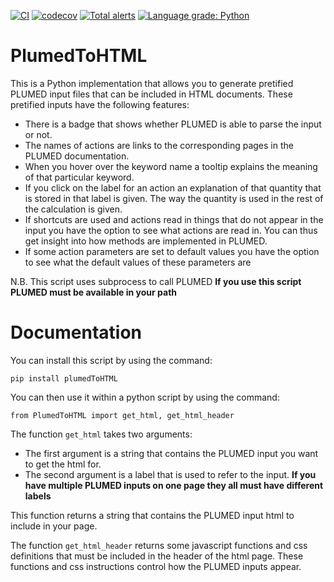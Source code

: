 [![CI](https://github.com/plumed/PlumedToHTML/actions/workflows/main.yml/badge.svg)](https://github.com/plumed/PlumedToHTML/actions/workflows/main.yml)
[![codecov](https://codecov.io/gh/plumed/PlumedToHTML/branch/main/graph/badge.svg?token=ODA9N9MEGP)](https://codecov.io/gh/plumed/PlumedToHTML)
[![Total alerts](https://img.shields.io/lgtm/alerts/g/plumed/PlumedToHTML.svg?logo=lgtm&logoWidth=18)](https://lgtm.com/projects/g/plumed/PlumedToHTML/alerts/)
[![Language grade: Python](https://img.shields.io/lgtm/grade/python/g/plumed/PlumedToHTML.svg?logo=lgtm&logoWidth=18)](https://lgtm.com/projects/g/plumed/PlumedToHTML/context:python)

# PlumedToHTML

This is a Python implementation that allows you to generate pretified PLUMED input files that can be included in HTML documents.  These pretified inputs have the following features:

* There is a badge that shows whether PLUMED is able to parse the input or not.
* The names of actions are links to the corresponding pages in the PLUMED documentation.
* When you hover over the keyword name a tooltip explains the meaning of that particular keyword.
* If you click on the label for an action an explanation of that quantity that is stored in that label is given.  The way the quantity is used in the rest of the calculation is given.
* If shortcuts are used and actions read in things that do not appear in the input you have the option to see what actions are read in.  You can thus get insight into how methods are implemented in PLUMED.
* If some action parameters are set to default values you have the option to see what the default values of these parameters are 

N.B. This script uses subprocess to call PLUMED __If you use this script PLUMED must be available in your path__

# Documentation

You can install this script by using the command:

````
pip install plumedToHTML
````

You can then use it within a python script by using the command:

````
from PlumedToHTML import get_html, get_html_header
````

The function `get_html` takes two arguments:

* The first argument is a string that contains the PLUMED input you want to get the html for.
* The second argument is a label that is used to refer to the input.  __If you have multiple PLUMED inputs on one page they all must have different labels__

This function returns a string that contains the PLUMED input html to include in your page.

The function `get_html_header` returns some javascript functions and css definitions that must be included in the header of the html page.  These functions and css instructions control how the PLUMED inputs appear.
